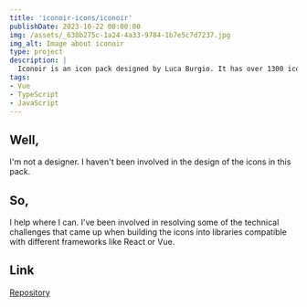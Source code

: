 ```yaml
---
title: 'iconoir-icons/iconoir'
publishDate: 2023-10-22 00:00:00
img: /assets/_638b275c-1a24-4a33-9784-1b7e5c7d7237.jpg
img_alt: Image about iconoir
type: project
description: |
  Iconoir is an icon pack designed by Luca Burgio. It has over 1300 icons in 2 styles, and is available in multiple formats.
tags:
- Vue
- TypeScript
- JavaScript
---
```


## Well,

I'm not a designer. I haven't been involved in the design of the icons in this pack.

## So,

I help where I can. I've been involved in resolving some of the technical challenges that came up when building the icons into libraries compatible with different frameworks like React or Vue.

## Link

[Repository](https://github.com/iconoir-icons/iconoir)
